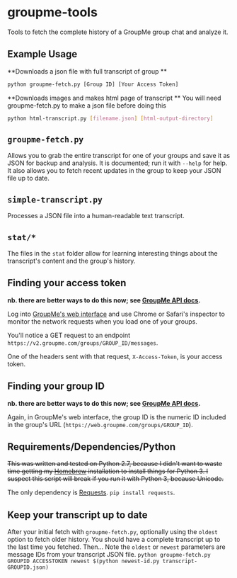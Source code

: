 # groupme-tools

Tools to fetch the complete history of a GroupMe group chat and analyze it.

## Example Usage

**Downloads a json file with full transcript of group ** 

```bash
python groupme-fetch.py [Group ID] [Your Access Token]
```

**Downloads images and makes html page of transcript ** 
You will need groupme-fetch.py to make a json file before doing this 

```bash
python html-transcript.py [filename.json] [html-output-directory]
```

## `groupme-fetch.py` 
Allows you to grab the entire transcript for one of your groups and save it as JSON for backup and analysis. It is documented; run it with `--help` for help. It also allows you to fetch recent updates in the group to keep your JSON file up to date.

## `simple-transcript.py` 
Processes a JSON file into a human-readable text transcript.

## `stat/*`
The files in the `stat` folder allow for learning interesting things about the transcript's content and the group's history.

## Finding your access token

**nb. there are better ways to do this now; see [GroupMe API docs](https://dev.groupme.com/docs/v3).**

Log into [GroupMe's web interface](https://web.groupme.com/groups) and use Chrome or Safari's inspector to monitor the network requests when you load one of your groups.

You'll notice a GET request to an endpoint `https://v2.groupme.com/groups/GROUP_ID/messages`.

One of the headers sent with that request, `X-Access-Token`, is your access token.

## Finding your group ID

**nb. there are better ways to do this now; see [GroupMe API docs](https://dev.groupme.com/docs/v3).**

Again, in GroupMe's web interface, the group ID is the numeric ID included in the group's URL (`https://web.groupme.com/groups/GROUP_ID`).

## Requirements/Dependencies/Python

~~This was written and tested on Python 2.7, because I didn't want to waste time getting my [Homebrew](https://github.com/mxcl/homebrew/wiki/Homebrew-and-Python) installation to install things for Python 3. I suspect this script will break if you run it with Python 3, because Unicode.~~

The only dependency is [Requests](http://docs.python-requests.org/en/latest/). `pip install requests`. 


## Keep your transcript up to date
After your initial fetch with `groupme-fetch.py`, optionally using the `oldest` option to fetch older history. You should have a complete transcript up to the last time you fetched. Then...
Note the `oldest` or `newest` parameters are message IDs from your transcript JSON file.
`python groupme-fetch.py GROUPID ACCESSTOKEN newest $(python newest-id.py transcript-GROUPID.json)`
